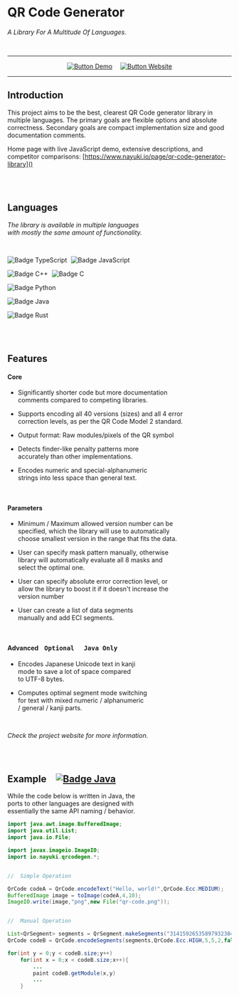 
# QR Code Generator

*A Library For A Multitude Of Languages.*

<br>

<div align = center>

---

[![Button Demo]][Demo]   
[![Button Website]][Website]

---

</div>

Introduction
------------

This project aims to be the best, clearest QR Code generator library in multiple languages. The primary goals are flexible options and absolute correctness. Secondary goals are compact implementation size and good documentation comments.

Home page with live JavaScript demo, extensive descriptions, and competitor comparisons: [https://www.nayuki.io/page/qr-code-generator-library]()


<br>
<br>

## Languages

*The library is available in multiple languages* <br>
*with mostly the same amount of functionality.*

<br>

![Badge TypeScript] 
![Badge JavaScript] 

![Badge C++] 
![Badge C] 

![Badge Python] 

![Badge Java] 

![Badge Rust] 

<br>
<br>

## Features

#### Core

- Significantly shorter code but more documentation <br>
  comments compared to competing libraries.

- Supports encoding all 40 versions (sizes) and all 4 error <br>
  correction levels, as per the QR Code Model 2 standard.

- Output format: Raw modules/pixels of the QR symbol

- Detects finder-like penalty patterns more <br>
  accurately than other implementations.

- Encodes numeric and special-alphanumeric <br>
  strings into less space than general text.

<br>

#### Parameters

- Minimum / Maximum allowed version number can be <br>
  specified, which the library will use to automatically <br>
  choose smallest version in the range that fits the data.

- User can specify mask pattern manually, otherwise <br>
  library will automatically evaluate all 8 masks and <br>
  select the optimal one.

- User can specify absolute error correction level, or <br>
  allow the library to boost it if it doesn't increase the <br>
  version number

- User can create a list of data segments <br>
  manually and add ECI segments.

<br>

#### Advanced <kbd> Optional </kbd> <kbd> Java Only </kbd>

- Encodes Japanese Unicode text in kanji <br>
  mode to save a lot of space compared <br>
  to UTF-8 bytes.
  
- Computes optimal segment mode switching <br>
  for text with mixed numeric / alphanumeric <br>
  / general / kanji parts.

<br>

*Check the project website for more information.*

<br>
<br>

## Example   [![Badge Java]][Java Demo]

While the code below is written in Java, the <br>
ports to other languages are designed with <br>
essentially the same API naming / behavior.

```Java
import java.awt.image.BufferedImage;
import java.util.List;
import java.io.File;

import javax.imageio.ImageIO;
import io.nayuki.qrcodegen.*;


//  Simple Operation

QrCode codeA = QrCode.encodeText("Hello, world!",QrCode.Ecc.MEDIUM);
BufferedImage image = toImage(codeA,4,10);
ImageIO.write(image,"png",new File("qr-code.png"));


//  Manual Operation

List<QrSegment> segments = QrSegment.makeSegments("3141592653589793238462643383");
QrCode codeB = QrCode.encodeSegments(segments,QrCode.Ecc.HIGH,5,5,2,false);

for(int y = 0;y < codeB.size;y++)
    for(int x = 0;x < codeB.size;x++){
        ...
        paint codeB.getModule(x,y)
        ...
    }
```

<br>
  
  
<!----------------------------------------------------------------------------->

[Button Website]: https://img.shields.io/badge/Website-4298B8?style=for-the-badge&logoColor=white&logo=Apostrophe
[Button Demo]: https://img.shields.io/badge/Demo-006600?style=for-the-badge&logoColor=white&logo=AppleArcade

[Website]: https://www.nayuki.io/page/qr-code-generator-library
[Demo]: https://www.nayuki.io/page/qr-code-generator-library#live-demo-javascript

[Java Demo]: java/QrCodeGeneratorDemo.java


<!-------------------------------{ Badges }------------------------------------>

[Badge TypeScript]: https://img.shields.io/badge/TypeScript-3178C6?style=for-the-badge&logoColor=white&logo=TypeScript
[Badge JavaScript]: https://img.shields.io/badge/JavaScript-cfbb1b?style=for-the-badge&logoColor=white&logo=JavaScript
[Badge Python]: https://img.shields.io/badge/Python-3776AB?style=for-the-badge&logoColor=white&logo=Python
[Badge Rust]: https://img.shields.io/badge/Rust-f44a00?style=for-the-badge&logoColor=white&logo=Rust
[Badge Java]: https://img.shields.io/badge/Java-c00711?style=for-the-badge&logoColor=white&logo=CoffeeScript
[Badge C++]: https://img.shields.io/badge/C++-00599C?style=for-the-badge&logoColor=white&logo=CPlusPlus
[Badge C]: https://img.shields.io/badge/C-999999?style=for-the-badge&logoColor=white&logo=C
